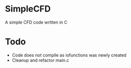 SimpleCFD
=========

A simple CFD code written in C


Todo
=========
- Code does not compile as iofunctions was newly created
- Cleanup and refactor main.c

